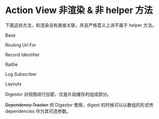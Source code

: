 # Action View 非渲染 & 非 helper 方法

下面这些方法，和渲染没有直接关联，并且严格意义上讲不属于 helper 方法。

Base

Routing Url For

Record Identifier

Railtie

Log Subscriber

Layouts

Digestor
对视图进行加密，仅是片段缓存的组成部分。

~~Dependency Tracker~~
供 Digestor 使用，digest 的时候可以以数组的形式传 dependencies 作为其可选参数。
